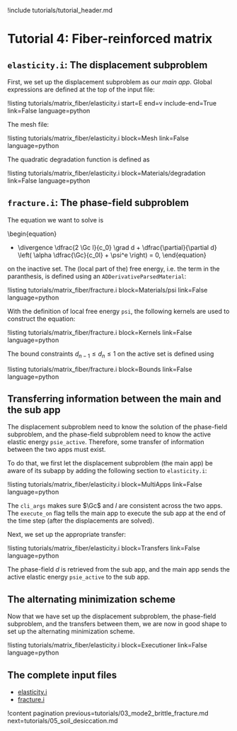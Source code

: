 !include tutorials/tutorial_header.md

# Tutorial 4: Fiber-reinforced matrix

## `elasticity.i`: The displacement subproblem

First, we set up the displacement subproblem as our *main app*. Global expressions are defined at the top of the input file:

!listing tutorials/matrix_fiber/elasticity.i
         start=E
         end=v
         include-end=True
         link=False
         language=python

The mesh file:

!listing tutorials/matrix_fiber/elasticity.i
         block=Mesh
         link=False
         language=python

The quadratic degradation function is defined as

!listing tutorials/matrix_fiber/elasticity.i
         block=Materials/degradation
         link=False
         language=python

## `fracture.i`: The phase-field subproblem

The equation we want to solve is

\begin{equation}
  - \divergence \dfrac{2 \Gc l}{c_0} \grad d + \dfrac{\partial}{\partial d} \left( \alpha \dfrac{\Gc}{c_0l} + \psi^e \right) = 0,
\end{equation}

on the inactive set. The (local part of the) free energy, i.e. the term in the paranthesis, is defined using an `ADDerivativeParsedMaterial`:

!listing tutorials/matrix_fiber/fracture.i
         block=Materials/psi
         link=False
         language=python

With the definition of local free energy `psi`, the following kernels are used to construct the equation:

!listing tutorials/matrix_fiber/fracture.i
         block=Kernels
         link=False
         language=python

The bound constraints $d_{n-1} \leqslant d_n \leqslant 1$ on the active set is defined using

!listing tutorials/matrix_fiber/fracture.i
         block=Bounds
         link=False
         language=python

## Transferring information between the main and the sub app

The displacement subproblem need to know the solution of the phase-field subproblem, and the phase-field subproblem need to know the active elastic energy `psie_active`. Therefore, some transfer of information between the two apps must exist.

To do that, we first let the displacement subproblem (the main app) be aware of its subapp by adding the following section to `elasticity.i`:

!listing tutorials/matrix_fiber/elasticity.i
         block=MultiApps
         link=False
         language=python

The `cli_args` makes sure $\Gc$ and $l$ are consistent across the two apps. The `execute_on` flag tells the main app to execute the sub app at the end of the time step (after the displacements are solved).

Next, we set up the appropriate transfer:

!listing tutorials/matrix_fiber/elasticity.i
         block=Transfers
         link=False
         language=python

The phase-field $d$ is retrieved from the sub app, and the main app sends the active elastic energy `psie_active` to the sub app.

## The alternating minimization scheme

Now that we have set up the displacement subproblem, the phase-field subproblem, and the transfers between them, we are now in good shape to set up the alternating minimization scheme.

!listing tutorials/matrix_fiber/elasticity.i
         block=Executioner
         link=False
         language=python

## The complete input files

- [elasticity.i](tutorials/matrix_fiber/elasticity.i)
- [fracture.i](tutorials/matrix_fiber/fracture.i)

!content pagination previous=tutorials/03_mode2_brittle_fracture.md
                    next=tutorials/05_soil_desiccation.md
